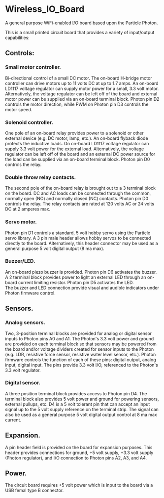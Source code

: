 # Wireless_IO_Board
 A general purpose WiFi-enabled I/O board based upon the Particle Photon.

This is a small printed circuit board that provides a variety of input/output capabilities:

## Controls:

### Small motor controller.
Bi-directional control of a small DC motor.  The on-board H-bridge motor controller can drive
motors up to 11 volts DC at up to 1.7 amps.  An on-board LD1117 voltage regulator can supply motor
power for a small, 3.3 volt motor.  Alternatively, the voltage regulator can be left off of the board 
and external motor power can be supplied via an on-board terminal block.  Photon pin D2 controls the
motor direction, while PWM on Photon pin D3 controls the motor speed.

### Solenoid controller.
One pole of an on-board relay provides power to a solenoid or other external device (e.g. DC motor, lamp, 
etc.).  An on-board flyback diode protects the inductive loads.  On on-board LD1117 voltage regulator 
can supply 3.3 volt power for the external load.  Alternatively, the voltage regulator can be left off 
of the board and an external DC power source for the load can be supplied via an on-board terminal block. 
Photon pin D0 controls the relay.

### Double throw relay contacts.
The second pole of the on-board relay is brought out to a 3 terminal block on the board. DC and AC
loads can be connected through the common, normally open (NO) and normally closed (NC) contacts. Photon 
pin D0 controls the relay.  The relay contacts are rated at 120 volts AC or 24 volts DC at 2 amperes max.

### Servo motor.
Photon pin D1 controls a standard, 5 volt hobby servo using the Particle servo library.  A 3 pin 
male header allows hobby servos to be connected directly to the board.  Alternatively, this header connector
may be used as a general purpose 5 volt digital output (8 ma max).

### Buzzer/LED.
An on-board piezo buzzer is provided.  Photon pin D6 activates the buzzer.  A 2 terminal block provides
power to light an external LED through an on-board current limiting resistor.  Photon pin D5 activates the LED.  
The buzzer and LED connection provide visual and audible indicators under Photon firmware control.

## Sensors.

### Analog sensors.
Two, 3-position terminal blocks are provided for analog or digital sensor inputs to Photon pins A0 and A1.
The Photon's 3.3 volt power and ground are provided on each terminal block so that sensors may be
powered from the board and/or voltage dividers created for sensor inputs to the Photon (e.g. LDR,
resistive force sensor, resistive water level sensor, etc.).  Photon firmware controls the function of
each of these pins:  digital output, analog input, digital input.  The pins provide 3.3 volt I/O, referenced
to the Photon's 3.3 volt regulator.

### Digital sensor.
A three position terminal block provides access to Photon pin D4.  The terminal block also provides
5 volt power and ground for powering sensors, external pullups, etc. D4 is a 5 volt tolerant pin that
can accept an input signal up to the 5 volt supply reference on the terminal strip.  The signal can
also be used as a general purpose 5 volt digital output control at 8 ma max current.

## Expansion.
A pin header field is provided on the board for expansion purposes.  This header provides connections for
ground, +5 volt supply, +3.3 volt supply (Photon regulator), and I/O connection to Photon pins A2, A3, and A4.

## Power.
The circuit board requires +5 volt power which is input to the board via a USB femal type B connector.




